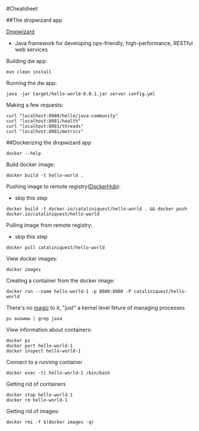 #Cheatsheet

##The dropwizard app

[Dropwizard](http://www.dropwizard.io/)
* Java framework for developing ops-friendly, high-performance, RESTful web services



Building dw app:

```
mvn clean install
```

Running the dw app:

```
java -jar target/hello-world-0.0.1.jar server config.yml
```

Making a few requests:

```
curl "localhost:8080/hello/java-community"
curl "localhost:8081/health"
curl "localhost:8081/threads"
curl "localhost:8081/metrics"
```

##Dockerizing the dropwizard app

```
docker --help
```

Build docker image:

```
docker build -t hello-world .
```

Pushing image to remote registry([DockerHub](https://hub.docker.com/)):
* skip this step
```
docker build -t docker.io/cataliniquest/hello-world . && docker push docker.io/cataliniquest/hello-world
```

Pulling image from remote registry:
* skip this step
```
docker pull cataliniquest/hello-world
```

View docker images:
```
docker images 
```

Creating a container from the docker image:
```
docker run --name hello-world-1 -p 8080:8080 -P cataliniquest/hello-world
```

There's no [magic](https://docs.docker.com/introduction/understanding-docker/) to it, "just" a kernel level feture of managing processes
```
ps auxwww | grep java
```


View information about containers:
```
docker ps
docker port hello-world-1
docker inspect hello-world-1
```

Connect to a running container
```
docker exec -ti hello-world-1 /bin/bash
```

Getting rid of containers
```
docker stop hello-world-1
docker rm hello-world-1
```

Getting rid of images:
```
docker rmi -f $(docker images -q)
```


